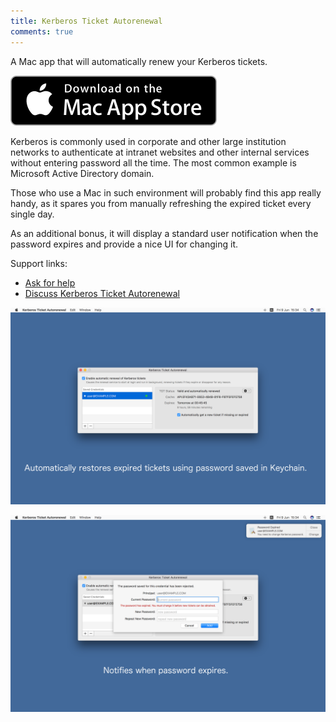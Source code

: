 ```yaml
---
title: Kerberos Ticket Autorenewal
comments: true
---
```


A Mac app that will automatically renew your Kerberos tickets.

[![Download Kerberos Ticket Autorenewal on Mac App Store](/img/macapps/mac-app-store-badge.svg)](https://itunes.apple.com/app/id1246781916)

Kerberos is commonly used in corporate and other large institution networks to authenticate at intranet websites and other internal services without entering password all the time. The most common example is Microsoft Active Directory domain.

Those who use a Mac in such environment will probably find this app really handy, as it spares you from manually refreshing the expired ticket every single day.

As an additional bonus, it will display a standard user notification when the password expires and provide a nice UI for changing it.

Support links:

  * [Ask for help](https://desk.zoho.eu/portal/hamstergene/newticket)
  * [Discuss Kerberos Ticket Autorenewal](https://desk.zoho.eu/portal/hamstergene/community/mac-apps)

[![Kerberos Ticket Autorenewal App Screenshot](/img/macapps/ticket-renewer-screenshot1.png)](/img/macapps/ticket-renewer-screenshot1.png)

[![Kerberos Ticket Autorenewal App Screenshot](/img/macapps/ticket-renewer-screenshot2.png)](/img/macapps/ticket-renewer-screenshot2.png)
